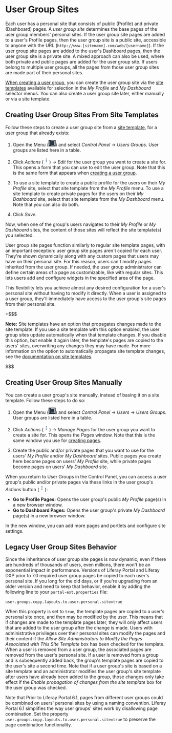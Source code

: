 # User Group Sites

Each user has a personal site that consists of public (Profile) and private 
(Dashboard) pages. A *user group site* determines the base pages of the user 
group members' personal sites. If the user group site pages are added to a 
user's Profile pages, then the user group site is a public site, accessible to 
anyone with the URL (`http://www.[sitename].com/web/[username]`). If the user 
group site pages are added to the user's Dashboard pages, then the user group 
site is a private site. A mixed approach can also be used, where both private 
and public pages are added for the user group site. If users belong to multiple 
user groups, all the pages from those user group sites are made part of their 
personal sites. 

[When creating a user group](liferay.com), 
you can create the user group site via the 
[site templates](/discover/portal/-/knowledge_base/7-1/building-sites-from-templates) 
available for selection in the *My Profile* and *My Dashboard* selector menus. 
You can also create a user group site later, either manually or via a site 
template. 

## Creating User Group Sites From Site Templates

Follow these steps to create a user group site from a 
[site template](/discover/portal/-/knowledge_base/7-1/building-sites-from-templates), 
for a user group that already exists: 

1.  Open the Menu 
    (![Menu](../../../images/icon-menu.png)) 
    and select *Control Panel* &rarr; *Users Groups*. User groups are listed 
    here in a table. 

2.  Click *Actions* 
    (![Actions](../../../images/icon-actions.png)) 
    &rarr; *Edit* for the user group you want to create a site for. This opens 
    a form that you can use to edit the user group. Note that this is the same 
    form that appears when 
    [creating a user group](liferay.com). 

3.  To use a site template to create a public profile for the users on their 
    *My Profile* site, select that site template from the *My Profile* menu. To 
    use a site template to create private pages for the users on their 
    *My Dashboard* site, select that site template from the *My Dashboard* menu. 
    Note that you can also do both. 

4.  Click *Save*. 

Now, when one of the group's users navigates to their *My Profile* or 
*My Dashboard* sites, the content of those sites will reflect the site 
template(s) you selected. 

User group site pages function similarly to regular site template pages, with an
important exception: user group site pages aren't copied for each user. They're
shown dynamically along with any custom pages that users may have on their 
personal site. For this reason, users can't modify pages inherited from the user 
group. If needed, the user group administrator can define certain areas of a 
page as customizable, like with regular sites. This lets users add and configure 
widgets in the specified area of the page. 

This flexibility lets you achieve almost any desired configuration for a user's
personal site without having to modify it directly. When a user is assigned to a
user group, they'll immediately have access to the user group's site pages from
their personal site. 

+$$$

**Note:** Site templates have an option that propagates changes made to the site 
template. If you use a site template with this option enabled, the user group 
sites update automatically when that template changes. If you disable this 
option, but enable it again later, the template's pages are copied to the users' 
sites, overwriting any changes they may have made. For more information on the 
option to automatically propagate site template changes, see the 
[documentation on site templates](/discover/portal/-/knowledge_base/7-1/building-sites-from-templates). 

$$$

## Creating User Group Sites Manually

You can create a user group's site manually, instead of basing it on a site
template. Follow these steps to do so: 

1.  Open the Menu 
    (![Menu](../../../images/icon-menu.png)) 
    and select *Control Panel* &rarr; *Users* &rarr; *Users Groups*. User groups 
    are listed here in a table. 

2.  Click *Actions* 
    (![Actions](../../../images/icon-actions.png)) 
    &rarr; *Manage Pages* for the user group you want to create a site for. This 
    opens the *Pages* window. Note that this is the same window you use for 
    [creating pages](/discover/portal/-/knowledge_base/7-1/creating-pages). 

3.  Create the public and/or private pages that you want to use for the users' 
    *My Profile* and/or *My Dashboard* sites. Public pages you create here 
    become pages on users' *My Profile* site, while private pages become pages 
    on users' *My Dashboard* site. 

When you return to User Groups in the Control Panel, you can access a user 
group's public and/or private pages via these links in the user group's 
*Actions* button 
(![Actions](../../../images/icon-actions.png)): 

-   **Go to Profile Pages:** Opens the user group's public *My Profile* page(s) 
    in a new browser window. 
-   **Go to Dashboard Pages:** Opens the user group's private *My Dashboard* 
    page(s) in a new browser window. 

In the new window, you can add more pages and portlets and configure site 
settings. 

## Legacy User Group Sites Behavior

Since the inheritance of user group site pages is now dynamic, even if there are
hundreds of thousands of users, even millions, there won't be an exponential
impact in performance. Versions of Liferay Portal and Liferay DXP prior to 7.0 
required user group pages be copied to each user's personal site. If you long 
for the old days, or if you're upgrading from an older version and need to keep 
that behavior, enable it by adding the following line to your 
`portal-ext.properties` file: 

    user.groups.copy.layouts.to.user.personal.site=true

When this property is set to `true`, the template pages are copied to a user's
personal site once, and then may be modified by the user. This means that if 
changes are made to the template pages later, they will only affect users that
are added to the user group after the change is made. Users with administrative
privileges over their personal sites can modify the pages and their content if
the *Allow Site Administrators to Modify the Pages Associated with This Site
Template* box has been checked for the template. When a user is removed from a
user group, the associated pages are removed from the user's personal site. If a 
user is removed from a group and is subsequently added back, the group's 
template pages are copied to the user's site a second time. Note that if a user 
group's site is based on a site template and an administrator modifies the user 
group's site template after users have already been added to the group, those 
changes only take effect if the *Enable propagation of changes from the site 
template* box for the user group was checked. 

Note that Prior to Liferay Portal 6.1, pages from different user groups could be
combined on users' personal sites by using a naming convention. Liferay Portal 
6.1 simplifies the way user groups' sites work by disallowing page combination. 
Set the property `user.groups.copy.layouts.to.user.personal.site=true` to 
preserve the page combination functionality. 
